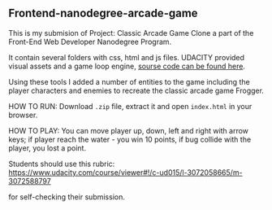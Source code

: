 ## Frontend-nanodegree-arcade-game

This is my submision of Project: Classic Arcade Game Clone a part of the Front-End Web Developer Nanodegree Program.

It contain several folders with css, html and js files. UDACITY provided visual assets and a game loop engine, [sourse code can be found here](https://github.com/udacity/frontend-nanodegree-arcade-game).

Using these tools I added a number of entities to the game including the player characters and enemies to recreate the classic arcade game Frogger.

HOW TO RUN: Download `.zip` file, extract it and open `index.html` in your browser.

HOW TO PLAY: You can move player up, down, left and right with arrow keys; if player reach the water - you win 10 points, if bug collide with the player, you lost a point.

Students should use this rubric: https://www.udacity.com/course/viewer#!/c-ud015/l-3072058665/m-3072588797

for self-checking their submission.